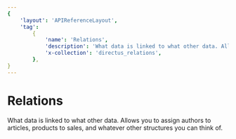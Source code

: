 ```yaml
---
{
    'layout': 'APIReferenceLayout',
    'tag':
        {
            'name': 'Relations',
            'description': 'What data is linked to what other data. Allows you to assign authors to articles, products to sales, and whatever other structures you can think of.',
            'x-collection': 'directus_relations',
        },
}
---
```


# Relations

What data is linked to what other data. Allows you to assign authors to articles, products to sales, and whatever other structures you can think of.
